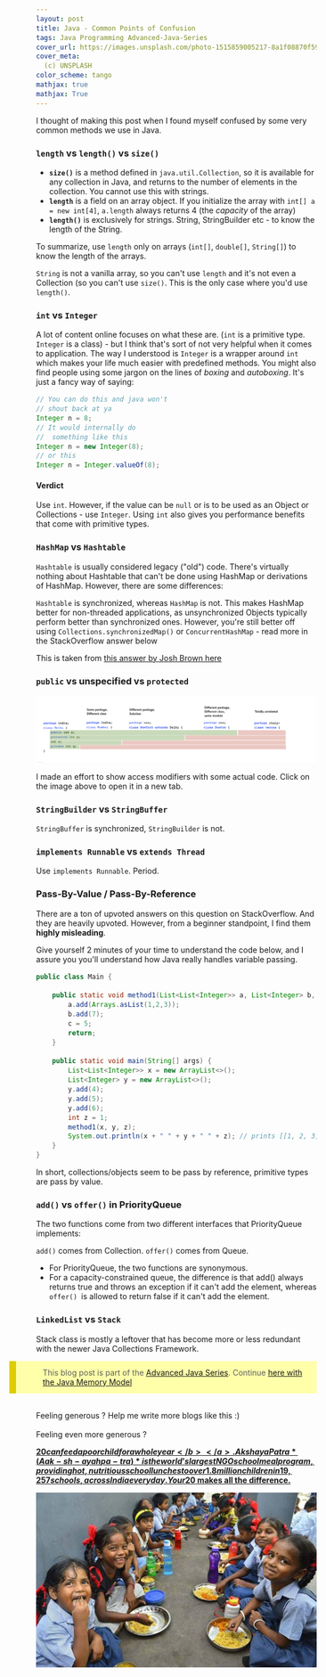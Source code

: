 ```yaml
---
layout: post
title: Java - Common Points of Confusion
tags: Java Programming Advanced-Java-Series
cover_url: https://images.unsplash.com/photo-1515859005217-8a1f08870f59?ixlib=rb-1.2.1&ixid=eyJhcHBfaWQiOjEyMDd9&auto=format&fit=crop&w=1398&q=80
cover_meta: 
  (c) UNSPLASH
color_scheme: tango
mathjax: true
mathjax: True
---
```

<style TYPE="text/css">
code.has-jax {font: inherit; font-size: 100%; background: inherit; border: inherit;}
</style>


<style>
blockquote.yellownote {
    border-left: 12px solid #dc0;
    background-color: #ffa;
    padding: 12px 12px 12px 0;
    margin-left: -48px;
    padding-left: 48px;
}
blockquote.sidenote {
    border-left: 12px solid #dc0;
    background-color: #ffa;
    padding: 12px 12px 12px 0;
    margin-left: -48px;
    padding-left: 48px;
}
</style>
<script type="text/x-mathjax-config">
MathJax.Hub.Config({
    tex2jax: {
        inlineMath: [['$','$']],
        skipTags: ['script', 'noscript', 'style', 'textarea', 'pre'] // removed 'code' entry
    }
});
MathJax.Hub.Queue(function() {
    var all = MathJax.Hub.getAllJax(), i;
    for(i = 0; i < all.length; i += 1) {
        all[i].SourceElement().parentNode.className += ' has-jax';
    }
});
</script>
<script type="text/javascript" src="https://cdnjs.cloudflare.com/ajax/libs/mathjax/2.7.4/MathJax.js?config=TeX-AMS_HTML-full"></script>

I thought of making this post when I found myself confused by some very common methods we use in Java. 

### `length` vs `length()` vs `size()`

- **`size()`** is a method defined in `java.util.Collection`, so it is available for any collection in Java, and returns to the number of elements in the collection. You cannot use this with strings.
- **`length`** is a field on an array object. If you initialize the array with `int[] a = new int[4]`, `a.length` always returns 4 (the *capacity* of the array)
- **`length()`** is exclusively for strings. String, StringBuilder etc - to know the length of the String.

To summarize, use `length` only on arrays (`int[]`, `double[]`, `String[]`) to know the length of the arrays. 

`String` is not a vanilla array, so you can't use `length` and it's not even a Collection (so you can't use `size()`. This is the only case where you'd use `length()`.

### `int` vs `Integer`

A lot of content online focuses on what these are. (`int` is a primitive type. `Integer` is a class) - but I think that's sort of not very helpful when it comes to application. The way I understood is `Integer` is a wrapper around `int` which makes your life much easier with predefined methods. You might also find people using some jargon on the lines of *boxing* and *autoboxing*. It's just a fancy way of saying:

```java
// You can do this and java won't 
// shout back at ya
Integer n = 8;
// It would internally do
//  something like this
Integer n = new Integer(8);
// or this
Integer n = Integer.valueOf(8);
```

#### Verdict
Use `int`. However, if the value can be `null` or is to be used as an Object or Collections -  use `Integer`. Using `int` also gives you performance benefits that come with primitive types.



### `HashMap` vs `Hashtable`

`Hashtable` is usually considered legacy ("old") code. There's virtually nothing about Hashtable that can't be done using HashMap or derivations of HashMap. However, there are some differences:

`Hashtable` is synchronized, whereas `HashMap` is not. This makes HashMap better for non-threaded applications, as unsynchronized Objects typically perform better than synchronized ones. However, you're still better off using `Collections.synchronizedMap()` or `ConcurrentHashMap` - read more in the StackOverflow answer below

This is taken from <a href="https://stackoverflow.com/a/40878/5102599" target="_blank">this answer by Josh Brown here</a>


### `public` vs unspecified vs `protected`

<a href="https://raw.githubusercontent.com/abhinandandubey/abhinandandubey.github.io/master/assets/images/2020-10-11-12-00-00.png" target="_blank"><img src="https://github.com/abhinandandubey/abhinandandubey.github.io/raw/master/assets/images/2020-10-11-12-00-00.png"/></a>

I made an effort to show access modifiers with some actual code. Click on the image above to open it in a new tab.

### `StringBuilder` vs `StringBuffer`

`StringBuffer` is synchronized, `StringBuilder` is not.

### `implements Runnable` vs `extends Thread`

Use `implements Runnable`. Period.

### Pass-By-Value / Pass-By-Reference

There are a ton of upvoted answers on this question on StackOverflow. And they are heavily upvoted. However, from a beginner standpoint, I find them **highly misleading**.

Give yourself 2 minutes of your time to understand the code below, and I assure you you'll understand how Java really handles variable passing.

```java
public class Main {
    
    public static void method1(List<List<Integer>> a, List<Integer> b, int c){
        a.add(Arrays.asList(1,2,3));
        b.add(7);
        c = 5;
        return;
    }
    
    public static void main(String[] args) {
        List<List<Integer>> x = new ArrayList<>();
        List<Integer> y = new ArrayList<>();
        y.add(4);
        y.add(5);
        y.add(6);
        int z = 1;
        method1(x, y, z);
        System.out.println(x + " " + y + " " + z); // prints [[1, 2, 3]] [4, 5, 6, 7] 1
    }
}
```

In short, collections/objects seem to be pass by reference, primitive types are pass by value.

### `add()` vs `offer()` in PriorityQueue

The two functions come from two different interfaces that PriorityQueue implements:

`add()` comes from Collection.
`offer()` comes from Queue.

- For PriorityQueue, the two functions are synonymous. 
- For a capacity-constrained queue, the difference is that add() always returns true and throws an exception if it can't add the element, whereas `offer() `is allowed to return false if it can't add the element.

### `LinkedList` vs `Stack`

Stack class is mostly a leftover that has become more or less redundant with the newer Java Collections Framework.


<blockquote class="yellownote">
This blog post is part of the <a href="https://abhinandandubey.github.io/posts/tags/Advanced-Java-Series">Advanced Java Series</a>. Continue <a href="https://abhinandandubey.github.io/posts/2020/10/09/Java-Memory-Model.html" target="_blank">here with the Java Memory Model</a> 
</blockquote>

<br/>
Feeling generous ? Help me write more blogs like this :)  

<center>
<script type="text/javascript" src="https://cdnjs.buymeacoffee.com/1.0.0/button.prod.min.js" data-name="bmc-button" data-slug="abhinandandubey" data-color="#FFDD00" data-emoji=""  data-font="Cookie" data-text="Buy me a coffee" data-outline-color="#000" data-font-color="#000" data-coffee-color="#fff" ></script>
</center>
<br/>
Feeling even more generous ? 

<a href="https://foodforeducation.org/" target="_blank"><b>$20 can feed a poor child for a whole year</b></a>. Akshaya Patra *(Aak-sh-ayah pa-tra)* is the world’s largest NGO school meal program, providing hot, nutritious school lunches to over 1.8 million children in 19,257 schools, across India every day. Your 20$ makes all the difference.

<a href="https://foodforeducation.org/" target="_blank"><img src="https://github.com/abhinandandubey/abhinandandubey.github.io/raw/master/assets/images/2020-10-10-16-55-08.png"/></a>

<br/>
<br/>
